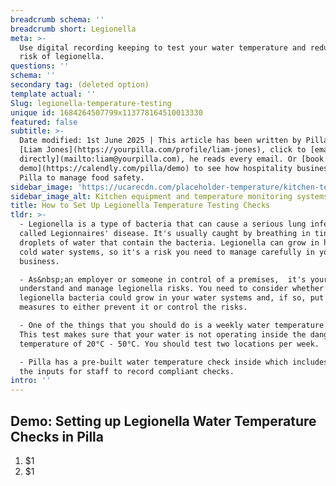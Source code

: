 ```yaml
---
breadcrumb schema: ''
breadcrumb short: Legionella
meta: >-
  Use digital recording keeping to test your water temperature and reduce the
  risk of legionella. 
questions: ''
schema: ''
secondary tag: (deleted option)
template actual: ''
Slug: legionella-temperature-testing
unique id: 1684264507799x113778164510013330
featured: false
subtitle: >-
  Date modified: 1st June 2025 | This article has been written by Pilla Founder,
  [Liam Jones](https://yourpilla.com/profile/liam-jones), click to [email Liam
  directly](mailto:liam@yourpilla.com), he reads every email. Or [book a
  demo](https://calendly.com/pilla/demo) to see how hospitality businesses use
  Pilla to manage food safety.
sidebar_image: 'https://ucarecdn.com/placeholder-temperature/kitchen-temperature.jpg'
sidebar_image_alt: Kitchen equipment and temperature monitoring systems
title: How to Set Up Legionella Temperature Testing Checks
tldr: >-
  - Legionella is a type of bacteria that can cause a serious lung infection
  called Legionnaires' disease. It's usually caught by breathing in tiny
  droplets of water that contain the bacteria. Legionella can grow in hot and
  cold water systems, so it's a risk you need to manage carefully in your
  business.

  - As&nbsp;an employer or someone in control of a premises,  it's your job to
  understand and manage legionella risks. You need to consider whether
  legionella bacteria could grow in your water systems and, if so, put in place
  measures to either prevent it or control the risks.

  - One of the things that you should do is a weekly water temperature test.
  This test makes sure that your water is not operating inside the danger zone
  temperature of 20°C - 50°C. You should test two locations per week.

  - Pilla has a pre-built water temperature check inside which includes all of
  the inputs for staff to record compliant checks.
intro: ''
---
```

## Demo: Setting up Legionella Water Temperature Checks in Pilla

 1. $1
2. $1
